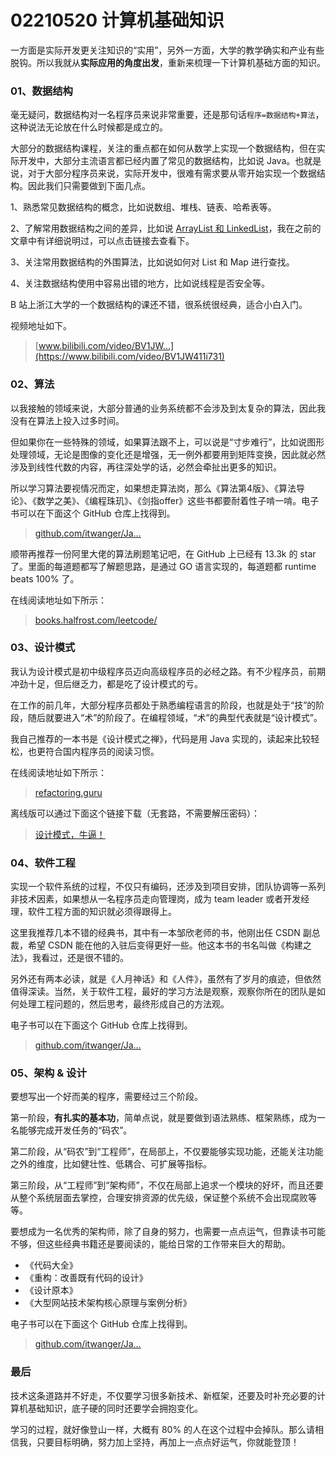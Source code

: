 # 02210520 计算机基础知识

一方面是实际开发更关注知识的“实用”，另外一方面，大学的教学确实和产业有些脱钩。所以我就从**实际应用的角度出发**，重新来梳理一下计算机基础方面的知识。

### 01、数据结构

毫无疑问，数据结构对一名程序员来说非常重要，还是那句话`程序=数据结构+算法`，这种说法无论放在什么时候都是成立的。

大部分的数据结构课程，关注的重点都在如何从数学上实现一个数据结构，但在实际开发中，大部分主流语言都已经内置了常见的数据结构，比如说 Java。也就是说，对于大部分程序员来说，实际开发中，很难有需求要从零开始实现一个数据结构。因此我们只需要做到下面几点。

1、熟悉常见数据结构的概念，比如说数组、堆栈、链表、哈希表等。

2、了解常用数据结构之间的差异，比如说 [ArrayList 和 LinkedList](https://mp.weixin.qq.com/s/8BRrFzSp0wS9Jo-gB-NCeQ)，我在之前的文章中有详细说明过，可以点击链接去查看下。

3、关注常用数据结构的外围算法，比如说如何对 List 和 Map 进行查找。

4、关注数据结构使用中容易出错的地方，比如说线程是否安全等。

B 站上浙江大学的一个数据结构的课还不错，很系统很经典，适合小白入门。

视频地址如下。

> [www.bilibili.com/video/BV1JW…](https://www.bilibili.com/video/BV1JW411i731)

### 02、算法

以我接触的领域来说，大部分普通的业务系统都不会涉及到太复杂的算法，因此我没有在算法上投入过多时间。

但如果你在一些特殊的领域，如果算法跟不上，可以说是“寸步难行”，比如说图形处理领域，无论是图像的变化还是增强，无一例外都要用到矩阵变换，因此就必然涉及到线性代数的内容，再往深处学的话，必然会牵扯出更多的知识。

所以学习算法要视情况而定，如果想走算法岗，那么《算法第4版》、《算法导论》、《数学之美》、《编程珠玑》、《剑指offer》这些书都要耐着性子啃一啃。电子书可以在下面这个 GitHub 仓库上找得到。

> [github.com/itwanger/Ja…](https://github.com/itwanger/JavaBooks)

顺带再推荐一份阿里大佬的算法刷题笔记吧，在 GitHub 上已经有 13.3k 的 star 了。里面的每道题都写了解题思路，是通过 GO 语言实现的，每道题都 runtime beats 100% 了。

在线阅读地址如下所示：

> [books.halfrost.com/leetcode/](https://books.halfrost.com/leetcode/)

### 03、设计模式

我认为设计模式是初中级程序员迈向高级程序员的必经之路。有不少程序员，前期冲劲十足，但后继乏力，都是吃了设计模式的亏。

在工作的前几年，大部分程序员都处于熟悉编程语言的阶段，也就是处于“技”的阶段，随后就要进入“术”的阶段了。在编程领域，“术”的典型代表就是“设计模式”。

我自己推荐的一本书是《设计模式之禅》，代码是用 Java 实现的，读起来比较轻松，也更符合国内程序员的阅读习惯。




在线阅读地址如下所示：

> [refactoring.guru](https://refactoring.guru)

离线版可以通过下面这个链接下载（无套路，不需要解压密码）：

> [设计模式，牛逼！](https://mp.weixin.qq.com/s/tAJYgY3msUmtU3se923dJA)

### 04、软件工程

实现一个软件系统的过程，不仅只有编码，还涉及到项目安排，团队协调等一系列非技术因素，如果想从一名程序员走向管理岗，成为 team leader 或者开发经理，软件工程方面的知识就必须得跟得上。

这里我推荐几本不错的经典书，其中有一本邹欣老师的书，他刚出任 CSDN 副总裁，希望 CSDN 能在他的入驻后变得更好一些。他这本书的书名叫做《构建之法》，我看过，还是很不错的。

另外还有两本必读，就是《人月神话》和《人件》，虽然有了岁月的痕迹，但依然值得深读。当然，关于软件工程，最好的学习方法是观察，观察你所在的团队是如何处理工程问题的，然后思考，最终形成自己的方法观。

电子书可以在下面这个 GitHub 仓库上找得到。

> [github.com/itwanger/Ja…](https://github.com/itwanger/JavaBooks)

### 05、架构 & 设计

要想写出一个好而美的程序，需要经过三个阶段。

第一阶段，**有扎实的基本功**，简单点说，就是要做到语法熟练、框架熟练，成为一名能够完成开发任务的“码农”。

第二阶段，从“码农”到“工程师”，在局部上，不仅要能够实现功能，还能关注功能之外的维度，比如健壮性、低耦合、可扩展等指标。

第三阶段，从“工程师”到“架构师”，不仅在局部上追求一个模块的好坏，而且还要从整个系统层面去掌控，合理安排资源的优先级，保证整个系统不会出现腐败等等。

要想成为一名优秀的架构师，除了自身的努力，也需要一点点运气，但靠读书可能不够，但这些经典书籍还是要阅读的，能给日常的工作带来巨大的帮助。

- 《代码大全》
- 《重构：改善既有代码的设计》
- 《设计原本》
- 《大型网站技术架构核心原理与案例分析》

电子书可以在下面这个 GitHub 仓库上找得到。

> [github.com/itwanger/Ja…](https://github.com/itwanger/JavaBooks)

### 最后

技术这条道路并不好走，不仅要学习很多新技术、新框架，还要及时补充必要的计算机基础知识，底子硬的同时还要学会拥抱变化。

学习的过程，就好像登山一样，大概有 80% 的人在这个过程中会掉队。那么请相信我，只要目标明确，努力加上坚持，再加上一点点好运气，你就能登顶！



